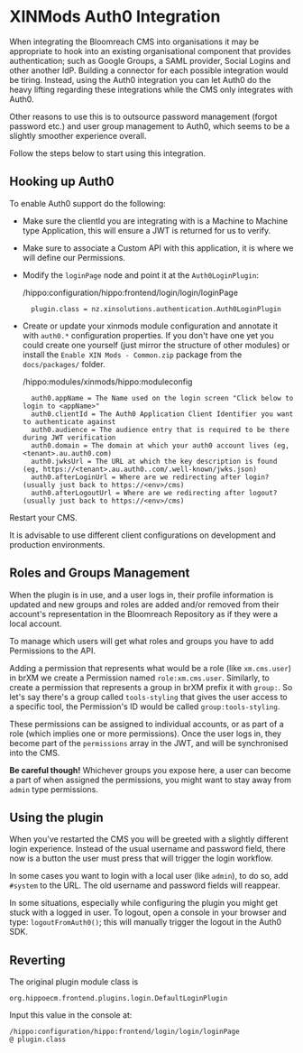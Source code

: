 # XINMods Auth0 Integration

When integrating the Bloomreach CMS into organisations it may be appropriate to hook into an existing
organisational component that provides authentication; such as Google Groups, a SAML provider, Social Logins and
other another IdP. Building a connector for each possible integration would be tiring. Instead, using the Auth0 
integration you can let Auth0 do the heavy lifting regarding these integrations while the CMS only integrates 
with Auth0.

Other reasons to use this is to outsource password management (forgot password etc.) and user group management 
to Auth0, which seems to be a slightly smoother experience overall. 

Follow the steps below to start using this integration. 

## Hooking up Auth0

To enable Auth0 support do the following:

* Make sure the clientId you are integrating with is a Machine to Machine type Application, this will ensure a 
  JWT is returned for us to verify.  

* Make sure to associate a Custom API with this application, it is where we will define our Permissions. 

* Modify the `loginPage` node and point it at the `Auth0LoginPlugin`: 


    /hippo:configuration/hippo:frontend/login/login/loginPage

        plugin.class = nz.xinsolutions.authentication.Auth0LoginPlugin

* Create or update your xinmods module configuration and annotate it with `auth0.*` configuration properties. If you
  don't have one yet you could create one yourself (just mirror the structure of other modules) or install the 
  `Enable XIN Mods - Common.zip` package from the `docs/packages/` folder.

    
    /hippo:modules/xinmods/hippo:moduleconfig

        auth0.appName = The Name used on the login screen "Click below to login to <appName>"
        auth0.clientId = The Auth0 Application Client Identifier you want to authenticate against
        auth0.audience = The audience entry that is required to be there during JWT verification 
        auth0.domain = The domain at which your auth0 account lives (eg, <tenant>.au.auth0.com)
        auth0.jwksUrl = The URL at which the key description is found (eg, https://<tenant>.au.auth0..com/.well-known/jwks.json) 
        auth0.afterLoginUrl = Where are we redirecting after login? (usually just back to https://<env>/cms)
        auth0.afterLogoutUrl = Where are we redirecting after logout? (usually just back to https://<env>/cms)
        

Restart your CMS.

It is advisable to use different client configurations on development and production environments. 

## Roles and Groups Management

When the plugin is in use, and a user logs in, their profile information is updated and new groups and roles are added
and/or removed from their account's representation in the Bloomreach Repository as if they were a local account. 

To manage which users will get what roles and groups you have to add Permissions to the API. 

Adding a permission that represents what would be a role (like `xm.cms.user`) in brXM we create a Permission
named `role:xm.cms.user`. Similarly, to create a permission that represents a group in brXM prefix it with
`group:`. So let's say there's a group called `tools-styling` that gives the user access to a specific tool,
the Permission's ID would be called `group:tools-styling`.

These permissions can be assigned to individual accounts, or as part of a role (which implies one or more permissions). 
Once the user logs in, they become part of the `permissions` array in the JWT, and will be synchronised into the CMS. 

**Be careful though!** Whichever groups you expose here, a user can become a part of when assigned the permissions, you 
might want to stay away from `admin` type permissions. 

## Using the plugin

When you've restarted the CMS you will be greeted with a slightly different login experience. Instead of the
usual username and password field, there now is a button the user must press that will trigger the login workflow. 

In some cases you want to login with a local user (like `admin`), to do so, add `#system` to the URL. The old
username and password fields will reappear. 

In some situations, especially while configuring the plugin you might get stuck with a logged in user. To logout, open
a console in your browser and type: `logoutFromAuth0()`; this will manually trigger the logout in the Auth0 SDK. 

## Reverting

The original plugin module class is

    org.hippoecm.frontend.plugins.login.DefaultLoginPlugin

Input this value in the console at: 

    /hippo:configuration/hippo:frontend/login/login/loginPage
    @ plugin.class



